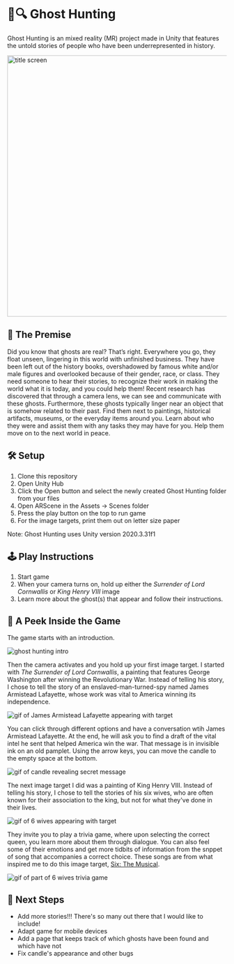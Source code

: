 # 👻🔍 Ghost Hunting
Ghost Hunting is an mixed reality (MR) project made in Unity that features the untold stories of people who have been underrepresented in history. 

<img src="https://user-images.githubusercontent.com/71287285/193474112-ffc3a855-aade-4caf-ac22-4db94f928a3c.png" alt="title screen" width="600"/>

## 📖 The Premise 
Did you know that ghosts are real? That’s right. Everywhere you go, they float unseen, lingering in this world with unfinished business. They have been left out of the history books, overshadowed by famous white and/or male figures and overlooked because of their gender, race, or class. They need someone to hear their stories, to recognize their work in making the world what it is today, and you could help them! Recent research has discovered that through a camera lens, we can see and communicate with these ghosts. Furthermore, these ghosts typically linger near an object that is somehow related to their past. Find them next to paintings, historical artifacts, museums, or the everyday items around you. Learn about who they were and assist them with any tasks they may have for you. Help them move on to the next world in peace. 

## 🛠️ Setup 
1. Clone this repository
2. Open Unity Hub
3. Click the Open button and select the newly created Ghost Hunting folder from your files
4. Open ARScene in the Assets -> Scenes folder
5. Press the play button on the top to run game
6. For the image targets, print them out on letter size paper

Note: Ghost Hunting uses Unity version 2020.3.31f1

## 🕹️ Play Instructions 
1. Start game
2. When your camera turns on, hold up either the _Surrender of Lord Cornwallis_ or _King Henry VIII_ image
3. Learn more about the ghost(s) that appear and follow their instructions.

## 👀 A Peek Inside the Game
The game starts with an introduction.
  
![ghost hunting intro](https://user-images.githubusercontent.com/71287285/193475418-212999dc-0767-41bf-bef1-1bd2bc0c95b6.gif)

Then the camera activates and you hold up your first image target. I started with _The Surrender of Lord Cornwallis_, a painting that features George Washington after winning the Revolutionary War. Instead of telling his story, I chose to tell the story of an enslaved-man-turned-spy named James Armistead Lafayette, whose work was vital to America winning its independence. 
  
![gif of James Armistead Lafayette appearing with target](https://user-images.githubusercontent.com/71287285/193475997-0586223b-7fce-4069-9bc1-123e427a59dc.gif)

You can click through different options and have a conversation wtih James Armistead Lafayette. At the end, he will ask you to find a draft of the vital intel he sent that helped America win the war. That message is in invisible ink on an old pamplet. Using the arrow keys, you can move the candle to the empty space at the bottom.

![gif of candle revealing secret message](https://user-images.githubusercontent.com/71287285/193487086-f8ff02b2-16b6-415b-8b5b-88d421952157.gif)

The next image target I did was a painting of King Henry VIII. Instead of telling his story, I chose to tell the stories of his six wives, who are often known for their association to the king, but not for what they've done in their lives.

![gif of 6 wives appearing with target](https://user-images.githubusercontent.com/71287285/193487672-364f1122-47c4-4445-8435-330c8aab7b66.gif)

They invite you to play a trivia game, where upon selecting the correct queen, you learn more about them through dialogue. You can also feel some of their emotions and get more tidbits of information from the snppet of song that accompanies a correct choice. These songs are from what inspired me to do this image target, [Six: The Musical](https://sixonbroadway.com/).

![gif of part of 6 wives trivia game](https://user-images.githubusercontent.com/71287285/193488433-433ad3d3-d65a-467b-8b57-d20592c1a28e.gif)

## 📌 Next Steps
* Add more stories!!! There's so many out there that I would like to include!
* Adapt game for mobile devices
* Add a page that keeps track of which ghosts have been found and which have not
* Fix candle's appearance and other bugs
